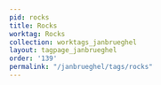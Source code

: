 ```yaml
---
pid: rocks
title: Rocks
worktag: Rocks
collection: worktags_janbrueghel
layout: tagpage_janbrueghel
order: '139'
permalink: "/janbrueghel/tags/rocks"
---
```

